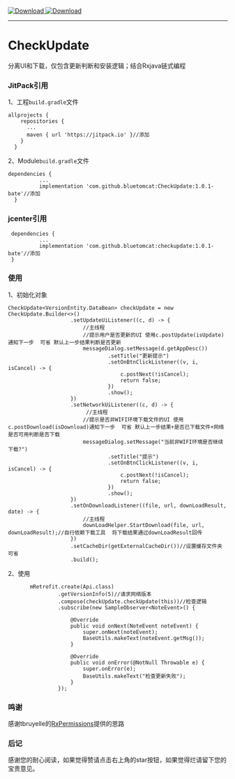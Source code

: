 [ ![Download](https://api.bintray.com/packages/tomcat/maven/checkupdate/images/download.svg) ](https://bintray.com/tomcat/maven/checkupdate/_latestVersion)
[ ![Download](https://jitpack.io/v/bluetomcat/CheckUpdate.svg)](https://jitpack.io/#bluetomcat/CheckUpdate)
___
# CheckUpdate
分离UI和下载，仅包含更新判断和安装逻辑；结合Rxjava链式编程
###  JitPack引用
1、工程`build.gradle`文件
  ```  
  allprojects {
      repositories {
        ...
        maven { url 'https://jitpack.io' }//添加
      }
    }
  ```
2、Module`build.gradle`文件
  ```
  dependencies {
            ...
            implementation 'com.github.bluetomcat:CheckUpdate:1.0.1-bate'//添加
    }
  ```
### jcenter引用
   ```
    dependencies {
             ...
             implementation 'com.github.bluetomcat:checkupdate:1.0.1-bate'//添加
    }
   ```
### 使用
1、初始化对象
```
CheckUpdate<VersionEntity.DataBean> checkUpdate = new CheckUpdate.Builder<>()
                    .setUpdateUiListener((c, d) -> {
                        //主线程 
                        //提示用户是否更新的UI 使用c.postUpdate(isUpdate)通知下一步  可省 默认上一步结果判断是否更新
                        messageDialog.setMessage(d.getAppDesc())
                                .setTitle("更新提示")
                                .setOnBtnClickListener((v, i, isCancel) -> {
                                    c.postNext(!isCancel);
                                    return false;
                                })
                                .show();
                    })
                    .setNetworkUiListener((c, d) -> {
                         //主线程 
                        //提示是否非WIFI环境下载文件的UI 使用c.postDownload(isDownload)通知下一步  可省 默认上一步结果+是否已下载文件+网络是否可用判断是否下载
                        messageDialog.setMessage("当前非WIFI环境是否继续下载?")
                                .setTitle("提示")
                                .setOnBtnClickListener((v, i, isCancel) -> {
                                    c.postNext(!isCancel);
                                    return false;
                                })
                                .show();
                    })
                    .setOnDownloadListener((file, url, downLoadResult, date) -> {
                        //主线程 
                        downLoadHelper.StartDownload(file, url, downLoadResult);//自行依赖下载工具  将下载结果通过downLoadResult回传
                    })
                    .setCacheDir(getExternalCacheDir())//设置缓存文件夹 可省
                    .build();
```
2、使用
```
       mRetrofit.create(Api.class)
                .getVersionInfo(5)//请求网络版本
                .compose(checkUpdate.checkUpdate(this))//检查逻辑
                .subscribe(new SampleObserver<NoteEvent>() {

                    @Override
                    public void onNext(NoteEvent noteEvent) {
                        super.onNext(noteEvent);
                        BaseUtils.makeText(noteEvent.getMsg());
                    }
                    
                    @Override
                    public void onError(@NotNull Throwable e) {
                        super.onError(e);
                        BaseUtils.makeText("检查更新失败");
                    }
                });
```

### 鸣谢
  感谢tbruyelle的[RxPermissions](https://github.com/tbruyelle/RxPermissions)提供的思路
### 后记
  感谢您的耐心阅读，如果觉得赞请点击右上角的star按钮，如果觉得烂请留下您的宝贵意见。
  

